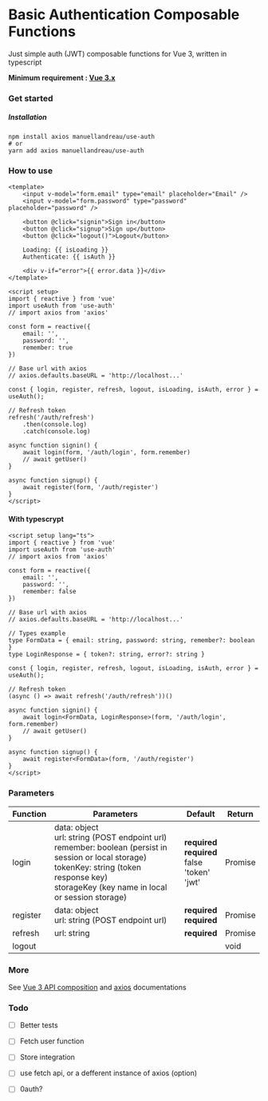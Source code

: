 # Basic Authentication Composable Functions

Just simple auth (JWT) composable functions for Vue 3, written in typescript

**Minimum requirement : [Vue 3.x](https://v3.vuejs.org/guide/introduction.html)**

### Get started

##### Installation
```
npm install axios manuellandreau/use-auth
# or
yarn add axios manuellandreau/use-auth
```

### How to use

```vue
<template>
    <input v-model="form.email" type="email" placeholder="Email" />
    <input v-model="form.password" type="password" placeholder="password" />

    <button @click="signin">Sign in</button>
    <button @click="signup">Sign up</button>
    <button @click="logout()">Logout</button>

    Loading: {{ isLoading }}
    Authenticate: {{ isAuth }}

    <div v-if="error">{{ error.data }}</div>
</template>

<script setup>
import { reactive } from 'vue'
import useAuth from 'use-auth'
// import axios from 'axios'

const form = reactive({
    email: '',
    password: '',
    remember: true
})

// Base url with axios
// axios.defaults.baseURL = 'http://localhost...'

const { login, register, refresh, logout, isLoading, isAuth, error } = useAuth();

// Refresh token
refresh('/auth/refresh')
    .then(console.log)
    .catch(console.log)

async function signin() {
    await login(form, '/auth/login', form.remember)
    // await getUser()
}

async function signup() {
    await register(form, '/auth/register')
}
</script>
```

#### With typescrypt
```vue
<script setup lang="ts">
import { reactive } from 'vue'
import useAuth from 'use-auth'
// import axios from 'axios'

const form = reactive({
    email: '',
    password: '',
    remember: false
})

// Base url with axios
// axios.defaults.baseURL = 'http://localhost...'

// Types example
type FormData = { email: string, password: string, remember?: boolean }
type LoginResponse = { token?: string, error?: string }

const { login, register, refresh, logout, isLoading, isAuth, error } = useAuth();

// Refresh token
(async () => await refresh('/auth/refresh'))()

async function signin() {
    await login<FormData, LoginResponse>(form, '/auth/login', form.remember)
    // await getUser()
}

async function signup() {
    await register<FormData>(form, '/auth/register')
}
</script>
```

### Parameters
| Function  | Parameters                                                                                                                                                                                                   | Default                                                       | Return                 |
|-----------|--------------------------------------------------------------------------------------------------------------------------------------------------------------------------------------------------------------|---------------------------------------------------------------|------------------------|
| login     | data: object<br/>url: string (POST endpoint url)<br/>remember: boolean (persist in session or local storage)<br/>tokenKey: string (token response key)<br/>storageKey (key name in local or session storage) | **required**<br/>**required**<br/>false<br/>'token'<br/>'jwt' | Promise<AxiosResponse> |
| register  | data: object<br/>url: string (POST endpoint url)                                                                                                                                                             | **required**<br/>**required**                                 | Promise<AxiosResponse> |
| refresh   | url: string                                                                                                                                                                                                  | **required**                                                  | Promise<AxiosResponse> |
| logout    |                                                                                                                                                                                                              |                                                               | void                   |

### More 

See [Vue 3 API composition](https://v3.vuejs.org/guide/composition-api-introduction.html) and [axios](https://axios-http.com/docs/intro) documentations

### Todo
- [ ] Better tests
- [ ] Fetch user function
- [ ] Store integration
- [ ] use fetch api, or a defferent instance of axios (option)
- [ ] 0auth?

